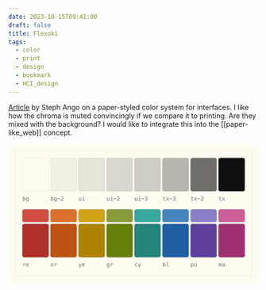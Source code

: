 ```yaml
---
date: 2023-10-15T09:41:00
draft: false
title: Flexoki
tags:
  - color
  - print
  - design
  - bookmark
  - HCI_design
---
```

[Article](https://stephango.com/flexoki) by Steph Ango on a paper-styled color system for interfaces. I like how the chroma is muted convincingly if we compare it to printing. Are they mixed with the background? I would like to integrate this into the [[paper-like_web]] concept.

![Palette of colors. Neutrals and primaries](../attachment/image/Flexoki-1697184367884.jpeg)
